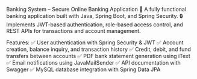 Banking System – Secure Online Banking Application
🚀 A fully functional banking application built with Java, Spring Boot, and Spring Security.
🔒 Implements JWT-based authentication, role-based access control, and REST APIs for transactions and account management.

Features:
✅ User authentication with Spring Security & JWT
✅ Account creation, balance inquiry, and transaction history
✅ Credit, debit, and fund transfers between accounts
✅ PDF bank statement generation using iText
✅ Email notifications using JavaMailSender
✅ API documentation with Swagger
✅ MySQL database integration with Spring Data JPA
